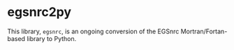 # egsnrc2py

This library, `egsnrc`, is an ongoing conversion of the EGSnrc
Mortran/Fortan-based library to Python.
